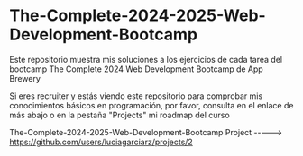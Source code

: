 # The-Complete-2024-2025-Web-Development-Bootcamp

Este repositorio muestra mis soluciones a los ejercicios de cada tarea del bootcamp The Complete 2024 Web Development Bootcamp de App Brewery

Si eres recruiter y estás viendo este repositorio para comprobar mis conocimientos básicos en programación, por favor, consulta en el enlace de más abajo o en la pestaña "Projects" mi roadmap del curso

The-Complete-2024-2025-Web-Development-Bootcamp Project -----> https://github.com/users/luciagarciarz/projects/2
